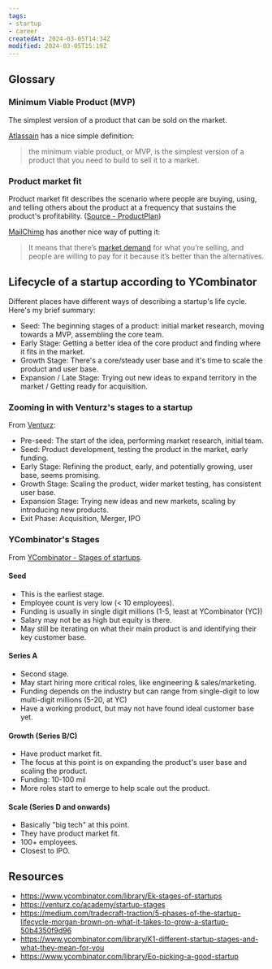 ```yaml
---
tags:
- startup
- career
createdAt: 2024-03-05T14:34Z
modified: 2024-03-05T15:19Z
---
```

## Glossary

### Minimum Viable Product (MVP)

The simplest version of a product that can be sold on the market.

[Atlassain](https://www.atlassian.com/agile/product-management/minimum-viable-product) has a nice simple definition:
> the minimum viable product, or MVP, is the simplest version of a product that you need to build to sell it to a market.

### Product market fit
Product market fit describes the scenario where people are buying, using, and telling others about the product at a frequency that sustains the product's profitability. ([Source - ProductPlan](https://www.productplan.com/glossary/product-market-fit/))

[MailChimp](https://mailchimp.com/resources/product-market-fit/) has another nice way of putting it:
> It means that there’s [market demand](https://mailchimp.com/resources/research-market-demand/) for what you’re selling, and people are willing to pay for it because it’s better than the alternatives.


## Lifecycle of a startup according to YCombinator

Different places have different ways of describing a startup's life cycle. Here's my brief summary:
- Seed: The beginning stages of a product: initial market research, moving towards a MVP, assembling the core team.
- Early Stage: Getting a better idea of the core product and finding where it fits in the market.
- Growth Stage: There's a core/steady user base and it's time to scale the product and user base.
- Expansion / Late Stage: Trying out new ideas to expand territory in the market / Getting ready for acquisition.

### Zooming in with Venturz's stages to a startup

From [Venturz](https://venturz.co/academy/startup-stages):

- Pre-seed: The start of the idea, performing market research, initial team.
- Seed: Product development, testing the product in the market, early funding.
- Early Stage: Refining the product, early, and potentially growing, user base, seems promising.
- Growth Stage: Scaling the product, wider market testing, has consistent user base.
- Expansion Stage: Trying new ideas and new markets, scaling by introducing new products.
- Exit Phase: Acquisition, Merger, IPO

### YCombinator's Stages

From  [YCombinator - Stages of startups](https://www.ycombinator.com/library/Ek-stages-of-startups).

#### Seed

- This is the earliest stage.
- Employee count is very low (< 10 employees).
- Funding is usually in single digit millions (1-5, least at YCombinator (YC))
- Salary may not be as high but equity is there.
- May still be iterating on what their main product is and identifying their key customer base.

#### Series A

- Second stage.
- May start hiring more critical roles, like engineering & sales/marketing.
- Funding depends on the industry but can range from single-digit to low multi-digit millions (5-20, at YC)
- Have a working product, but may not have found ideal customer base yet.

#### Growth (Series B/C)

- Have product market fit.
- The focus at this point is on expanding the product's user base and scaling the product.
- Funding: 10-100 mil
- More roles start to emerge to help scale out the product.

#### Scale (Series D and onwards)

- Basically "big tech" at this point.
- They have product market fit.
- 100+ employees.
- Closest to IPO.


## Resources

- https://www.ycombinator.com/library/Ek-stages-of-startups
- https://venturz.co/academy/startup-stages
- https://medium.com/tradecraft-traction/5-phases-of-the-startup-lifecycle-morgan-brown-on-what-it-takes-to-grow-a-startup-50b4350f9d96
- https://www.ycombinator.com/library/K1-different-startup-stages-and-what-they-mean-for-you 
- https://www.ycombinator.com/library/Eo-picking-a-good-startup